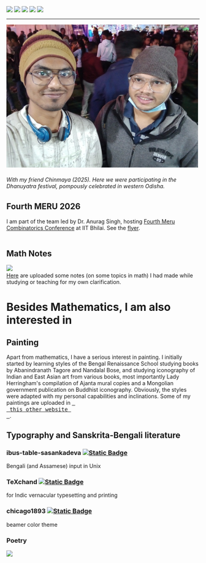 [![](https://img.shields.io/badge/Home-red?style=for-the-badge)](https://anamitro.github.io/)
[![](https://img.shields.io/badge/Research-red?style=for-the-badge)](https://anamitro.github.io/research.html)
[![](https://img.shields.io/badge/Talks-red?style=for-the-badge)](https://anamitro.github.io/talks.html)
[![](https://img.shields.io/badge/Teaching-red?style=for-the-badge)](https://anamitro.github.io/teaching.html)
[![](https://img.shields.io/badge/Other_stuff-yellow?style=for-the-badge)](https://anamitro.github.io/hobbies.html)

_____
<img src="pictures/dhanuyatra.jpg" alt="drawing" width="500"/>

###### With my friend Chinmaya (2025). Here we were participating in the Dhanuyatra festival, pompously celebrated in western Odisha.

## Fourth MERU 2026
I am part of the team led by Dr. Anurag Singh, hosting <a href="https://events.iitbhilai.ac.in/meru2026">Fourth Meru Combinatorics Conference</a> at IIT Bhilai. See the <a href="https://anamitro.github.io/files/conf/meru26/flyer.pdf">flyer</a>.<br><br>

## Math Notes
[![](https://img.shields.io/badge/Math_Notes-blue?style=for-the-badge)](https://anamitro.github.io/notes)<br>[Here](https://anamitro.github.io/notes) are uploaded some notes (on some topics in math) I had made while studying or teaching for my own clarification.


# Besides Mathematics, I am also interested in

## Painting

Apart from mathematics, I have a serious interest in painting. I initially started by learning styles of the Bengal Renaissance School studying books by Abanindranath Tagore and Nandalal Bose, and studying iconography of Indian and East Asian art from various books, most importantly Lady Herringham's compilation of Ajanta mural copies and a Mongolian government publication on Buddhist iconography. Obviously, the styles were adapted with my personal capabilities and inclinations. Some of my paintings are uploaded in [<kbd> <br> this other website <br> </kbd>](https://sites.google.com/view/ani-paint).

## Typography and Sanskrita-Bengali literature

### ibus-table-sasankadeva [![Static Badge](https://img.shields.io/badge/码শ-rgb(255%2C%20153%2C%2051)?&color=rgb(255%2C%20153%2C%2051))](https://anamitro.github.io/ibus-table-sasankadeva)
Bengali (and Assamese) input in Unix

### TeXchand [![Static Badge](https://img.shields.io/badge/TeXচাঁদ-black?&color=black)](https://anamitro.github.io/TeXchand/)
for Indic vernacular typesetting and printing

### chicago1893 [![Static Badge](https://img.shields.io/badge/1893-rgb(255%2C%20153%2C%2051)?label=chicago&labelColor=rgb(128%2C%200%2C%200))](https://anamitro.github.io/beamercolortheme-chicago1893)
beamer color theme

### Poetry
[![](https://img.shields.io/badge/Scribbles-red?style=for-the-badge)](https://anamitro.github.io/writing)
